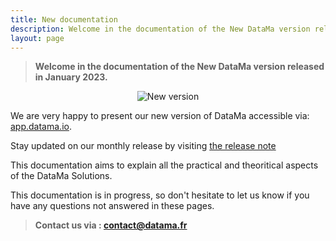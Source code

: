```yaml
---
title: New documentation
description: Welcome in the documentation of the New DataMa version released in January 2023.
layout: page
---
```


> **Welcome in the documentation of the New DataMa version released in January 2023.**

<center><img src="{{site.url}}/{{site.baseurl}}/core_app/new/images/new_version.jpg" alt="New version" /></center>

We are very happy to present our new version of DataMa accessible via: <a href="https://app.datama.io/" target="_blank">app.datama.io</a>.

Stay updated on our monthly release by visiting [the release note]({{site.url}}/{{site.baseurl}}/release)

This documentation aims to explain all the practical and theoritical aspects of the DataMa Solutions.

This documentation is in progress, so don't hesitate to let us know if you have any questions not answered in these pages.


> **Contact us via : contact@datama.fr**

